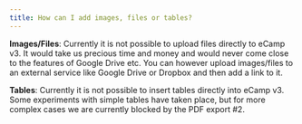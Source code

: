 ```yaml
---
title: How can I add images, files or tables?
---
```


**Images/Files**: Currently it is not possible to upload files directly to eCamp v3.
It would take us precious time and money and would never come close to the features of Google Drive etc.
You can however upload images/files to an external service like Google Drive or Dropbox and then add a link to it.

**Tables**: Currently it is not possible to insert tables directly into eCamp v3.
Some experiments with simple tables have taken place, but for more complex cases we are currently blocked by the PDF export #2.
